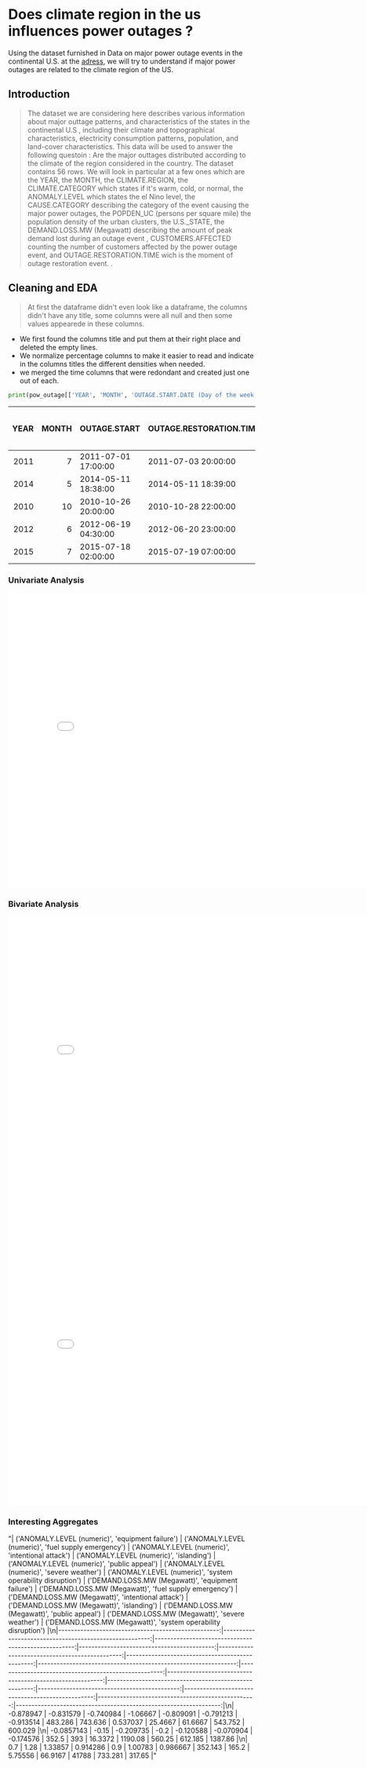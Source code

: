 # Does climate region in the us influences power outages ?
Using the dataset furnished in Data on major power outage events in the continental U.S. at the [adress](https://www.sciencedirect.com/science/article/pii/S2352340918307182), we will try to understand if major power outages are related to the climate region of the US.

## Introduction
> The dataset we are considering here describes various information about major outtage patterns, and characteristics of the states in the continental U.S , including their climate and topographical characteristics, electricity consumption patterns, population, and land-cover characteristics.
This data will be used to answer the following questoin : Are the major outtages distributed according to the climate of the region considered in the country.
The dataset contains 56 rows. We will look in particular at a few ones which are the YEAR, the MONTH, the CLIMATE.REGION, the CLIMATE.CATEGORY which states if it's warm, cold, or normal, the ANOMALY.LEVEL which states the el Nino level, the CAUSE.CATEGORY describing the category of the event causing the major power outages, the POPDEN_UC (persons per square mile) the population density of the urban clusters, the U.S._STATE, the DEMAND.LOSS.MW (Megawatt) describing the amount of peak demand lost during an outage event , CUSTOMERS.AFFECTED counting the number of customers affected by the power outage event, and OUTAGE.RESTORATION.TIME wich is the moment of outage restoration event.
.


## Cleaning and EDA
> At first the dataframe didn't even look like a dataframe, the columns didn't have any title, some columns were all null and then some values appearede in these columns.
-  We first found the columns title and put them at their right place and deleted the empty lines. 
- We normalize percentage columns to make it easier to read and indicate in the columns titles the different densities when needed.
- we merged the time columns that were redondant and created just one out of each.

```py
print(pow_outage[['YEAR', 'MONTH', 'OUTAGE.START.DATE (Day of the week, Month Day, Year)', 'OUTAGE.START.TIME (Hour:Minute:Second (AM / PM))', 'ANOMALY.LEVEL (numeric)', 'CAUSE.CATEGORY', 'POPDEN_UC (persons per square mile)', 'U.S._STATE', 'CLIMATE.REGION', 'CLIMATE.CATEGORY', 'CAUSE.CATEGORY', 'CUSTOMERS.AFFECTED', ]].head().to_markdown(index=False))
```

|   YEAR |   MONTH | OUTAGE.START        | OUTAGE.RESTORATION.TIME   |   ANOMALY.LEVEL (numeric) | CAUSE.CATEGORY     |   POPDEN_UC (persons per square mile) | U.S._STATE   | CLIMATE.REGION     | CLIMATE.CATEGORY   | CAUSE.CATEGORY     |   CUSTOMERS.AFFECTED |
|-------:|--------:|:--------------------|:--------------------------|--------------------------:|:-------------------|--------------------------------------:|:-------------|:-------------------|:-------------------|:-------------------|---------------------:|
|   2011 |       7 | 2011-07-01 17:00:00 | 2011-07-03 20:00:00       |                      -0.3 | severe weather     |                                1700.5 | Minnesota    | East North Central | normal             | severe weather     |                70000 |
|   2014 |       5 | 2014-05-11 18:38:00 | 2014-05-11 18:39:00       |                      -0.1 | intentional attack |                                1700.5 | Minnesota    | East North Central | normal             | intentional attack |                  nan |
|   2010 |      10 | 2010-10-26 20:00:00 | 2010-10-28 22:00:00       |                      -1.5 | severe weather     |                                1700.5 | Minnesota    | East North Central | cold               | severe weather     |                70000 |
|   2012 |       6 | 2012-06-19 04:30:00 | 2012-06-20 23:00:00       |                      -0.1 | severe weather     |                                1700.5 | Minnesota    | East North Central | normal             | severe weather     |                68200 |
|   2015 |       7 | 2015-07-18 02:00:00 | 2015-07-19 07:00:00       |                       1.2 | severe weather     |                                1700.5 | Minnesota    | East North Central | warm               | severe weather     |               250000 |


### Univariate Analysis

<iframe src="assets/file-name.html" width=800 height=600 frameBorder=0></iframe>

### Bivariate Analysis

<iframe src="assets/file-name.html" width=800 height=600 frameBorder=0></iframe>
<iframe src="assets/file-name.html" width=800 height=600 frameBorder=0></iframe>

### Interesting Aggregates

"|   ('ANOMALY.LEVEL (numeric)', 'equipment failure') |   ('ANOMALY.LEVEL (numeric)', 'fuel supply emergency') |   ('ANOMALY.LEVEL (numeric)', 'intentional attack') |   ('ANOMALY.LEVEL (numeric)', 'islanding') |   ('ANOMALY.LEVEL (numeric)', 'public appeal') |   ('ANOMALY.LEVEL (numeric)', 'severe weather') |   ('ANOMALY.LEVEL (numeric)', 'system operability disruption') |   ('DEMAND.LOSS.MW (Megawatt)', 'equipment failure') |   ('DEMAND.LOSS.MW (Megawatt)', 'fuel supply emergency') |   ('DEMAND.LOSS.MW (Megawatt)', 'intentional attack') |   ('DEMAND.LOSS.MW (Megawatt)', 'islanding') |   ('DEMAND.LOSS.MW (Megawatt)', 'public appeal') |   ('DEMAND.LOSS.MW (Megawatt)', 'severe weather') |   ('DEMAND.LOSS.MW (Megawatt)', 'system operability disruption') |\n|---------------------------------------------------:|-------------------------------------------------------:|----------------------------------------------------:|-------------------------------------------:|-----------------------------------------------:|------------------------------------------------:|---------------------------------------------------------------:|-----------------------------------------------------:|---------------------------------------------------------:|------------------------------------------------------:|---------------------------------------------:|-------------------------------------------------:|--------------------------------------------------:|-----------------------------------------------------------------:|\n|                                         -0.878947  |                                              -0.831579 |                                           -0.740984 |                                  -1.06667  |                                      -0.809091 |                                       -0.791213 |                                                      -0.913514 |                                              483.286 |                                                  743.636 |                                              0.537037 |                                      25.4667 |                                          61.6667 |                                           543.752 |                                                          600.029 |\n|                                         -0.0857143 |                                              -0.15     |                                           -0.209735 |                                  -0.2      |                                      -0.120588 |                                       -0.070904 |                                                      -0.174576 |                                              352.5   |                                                  393     |                                             16.3372   |                                    1190.08   |                                         560.25   |                                           612.185 |                                                         1387.86  |\n|                                          0.7       |                                               1.28     |                                            1.33857  |                                   0.914286 |                                       0.9      |                                        1.00783  |                                                       0.986667 |                                              352.143 |                                                  165.2   |                                              5.75556  |                                      66.9167 |                                       41788      |                                           733.281 |                                                          317.65  |"







